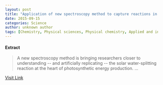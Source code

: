 ```yaml
---
layout: post
title: "Application of new spectroscopy method to capture reactions in photosynthesis"
date: 2015-09-15
categories: Science
author: unknown author
tags: [Chemistry, Physical sciences, Physical chemistry, Applied and interdisciplinary physics, Nature, Chemical substances]
---
```





#### Extract
>A new spectroscopy method is bringing researchers closer to understanding -- and artificially replicating -- the solar water-splitting reaction at the heart of photosynthetic energy production. ...



[Visit Link](http://www.sciencedaily.com/releases/2015/09/150914152720.htm)


